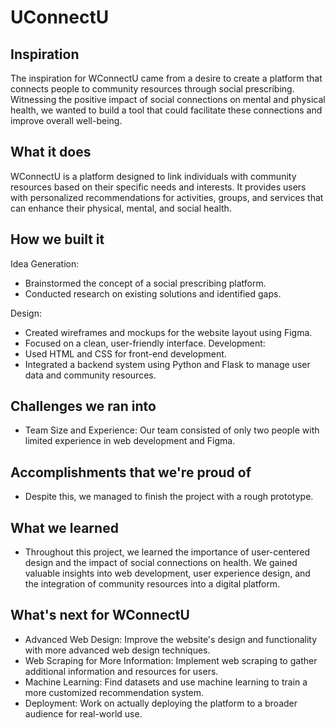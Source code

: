 # UConnectU

## Inspiration
The inspiration for WConnectU came from a desire to create a platform that connects people to community resources through social prescribing. Witnessing the positive impact of social connections on mental and physical health, we wanted to build a tool that could facilitate these connections and improve overall well-being.

## What it does
WConnectU is a platform designed to link individuals with community resources based on their specific needs and interests. It provides users with personalized recommendations for activities, groups, and services that can enhance their physical, mental, and social health.

## How we built it
Idea Generation:
- Brainstormed the concept of a social prescribing platform.
- Conducted research on existing solutions and identified gaps.

Design:
- Created wireframes and mockups for the website layout using Figma.
- Focused on a clean, user-friendly interface.
Development:
- Used HTML and CSS for front-end development.
- Integrated a backend system using Python and Flask to manage user data and community resources.

## Challenges we ran into
- Team Size and Experience: Our team consisted of only two people with limited experience in web development and Figma. 

## Accomplishments that we're proud of
- Despite this, we managed to finish the project with a rough prototype.

## What we learned
- Throughout this project, we learned the importance of user-centered design and the impact of social connections on health. We gained valuable insights into web development, user experience design, and the integration of community resources into a digital platform.

## What's next for WConnectU
- Advanced Web Design: Improve the website's design and functionality with more advanced web design techniques.
- Web Scraping for More Information: Implement web scraping to gather additional information and resources for users.
- Machine Learning: Find datasets and use machine learning to train a more customized recommendation system.
- Deployment: Work on actually deploying the platform to a broader audience for real-world use.

